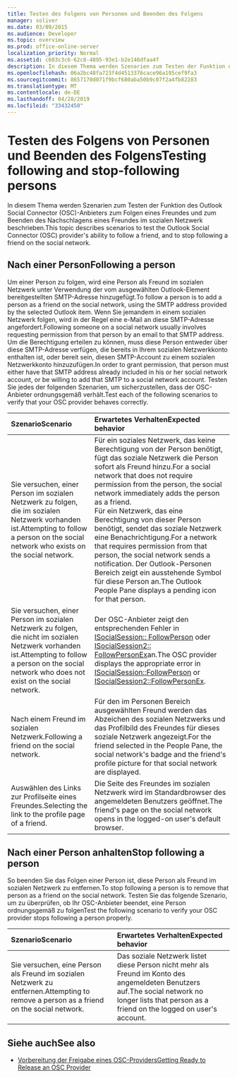 ```yaml
---
title: Testen des Folgens von Personen und Beenden des Folgens
manager: soliver
ms.date: 03/09/2015
ms.audience: Developer
ms.topic: overview
ms.prod: office-online-server
localization_priority: Normal
ms.assetid: c603c3c6-62c8-4895-93e1-b2e146dfaa4f
description: In diesem Thema werden Szenarien zum Testen der Funktion des Outlook Social Connector (OSC)-Anbieters zum Folgen eines Freundes und zum Beenden des Nachschlagens eines Freundes im sozialen Netzwerk beschrieben.
ms.openlocfilehash: 06a2bc48fa723f4d4513376cace96a195cef9fa3
ms.sourcegitcommit: 8657170d071f9bcf680aba50b9c07f2a4fb82283
ms.translationtype: MT
ms.contentlocale: de-DE
ms.lasthandoff: 04/28/2019
ms.locfileid: "33432450"
---
```

# <a name="testing-following-and-stop-following-persons"></a><span data-ttu-id="5af98-103">Testen des Folgens von Personen und Beenden des Folgens</span><span class="sxs-lookup"><span data-stu-id="5af98-103">Testing following and stop-following persons</span></span>

<span data-ttu-id="5af98-104">In diesem Thema werden Szenarien zum Testen der Funktion des Outlook Social Connector (OSC)-Anbieters zum Folgen eines Freundes und zum Beenden des Nachschlagens eines Freundes im sozialen Netzwerk beschrieben.</span><span class="sxs-lookup"><span data-stu-id="5af98-104">This topic describes scenarios to test the Outlook Social Connector (OSC) provider's ability to follow a friend, and to stop following a friend on the social network.</span></span>
  
## <a name="following-a-person"></a><span data-ttu-id="5af98-105">Nach einer Person</span><span class="sxs-lookup"><span data-stu-id="5af98-105">Following a person</span></span>

<span data-ttu-id="5af98-106">Um einer Person zu folgen, wird eine Person als Freund im sozialen Netzwerk unter Verwendung der vom ausgewählten Outlook-Element bereitgestellten SMTP-Adresse hinzugefügt.</span><span class="sxs-lookup"><span data-stu-id="5af98-106">To follow a person is to add a person as a friend on the social network, using the SMTP address provided by the selected Outlook item.</span></span> <span data-ttu-id="5af98-107">Wenn Sie jemandem in einem sozialen Netzwerk folgen, wird in der Regel eine e-Mail an diese SMTP-Adresse angefordert.</span><span class="sxs-lookup"><span data-stu-id="5af98-107">Following someone on a social network usually involves requesting permission from that person by an email to that SMTP address.</span></span> <span data-ttu-id="5af98-108">Um die Berechtigung erteilen zu können, muss diese Person entweder über diese SMTP-Adresse verfügen, die bereits in Ihrem sozialen Netzwerkkonto enthalten ist, oder bereit sein, diesen SMTP-Account zu einem sozialen Netzwerkkonto hinzuzufügen.</span><span class="sxs-lookup"><span data-stu-id="5af98-108">In order to grant permission, that person must either have that SMTP address already included in his or her social network account, or be willing to add that SMTP to a social network account.</span></span> <span data-ttu-id="5af98-109">Testen Sie jedes der folgenden Szenarien, um sicherzustellen, dass der OSC-Anbieter ordnungsgemäß verhält.</span><span class="sxs-lookup"><span data-stu-id="5af98-109">Test each of the following scenarios to verify that your OSC provider behaves correctly.</span></span>
  
|<span data-ttu-id="5af98-110">**Szenario**</span><span class="sxs-lookup"><span data-stu-id="5af98-110">**Scenario**</span></span>|<span data-ttu-id="5af98-111">**Erwartetes Verhalten**</span><span class="sxs-lookup"><span data-stu-id="5af98-111">**Expected behavior**</span></span>|
|:-----|:-----|
|<span data-ttu-id="5af98-112">Sie versuchen, einer Person im sozialen Netzwerk zu folgen, die im sozialen Netzwerk vorhanden ist.</span><span class="sxs-lookup"><span data-stu-id="5af98-112">Attempting to follow a person on the social network who exists on the social network.</span></span>  <br/> |<span data-ttu-id="5af98-113">Für ein soziales Netzwerk, das keine Berechtigung von der Person benötigt, fügt das soziale Netzwerk die Person sofort als Freund hinzu.</span><span class="sxs-lookup"><span data-stu-id="5af98-113">For a social network that does not require permission from the person, the social network immediately adds the person as a friend.</span></span>  <br/> <span data-ttu-id="5af98-114">Für ein Netzwerk, das eine Berechtigung von dieser Person benötigt, sendet das soziale Netzwerk eine Benachrichtigung.</span><span class="sxs-lookup"><span data-stu-id="5af98-114">For a network that requires permission from that person, the social network sends a notification.</span></span> <span data-ttu-id="5af98-115">Der Outlook-Personen Bereich zeigt ein ausstehende Symbol für diese Person an.</span><span class="sxs-lookup"><span data-stu-id="5af98-115">The Outlook People Pane displays a pending icon for that person.</span></span>  <br/> |
|<span data-ttu-id="5af98-116">Sie versuchen, einer Person im sozialen Netzwerk zu folgen, die nicht im sozialen Netzwerk vorhanden ist.</span><span class="sxs-lookup"><span data-stu-id="5af98-116">Attempting to follow a person on the social network who does not exist on the social network.</span></span>  <br/> |<span data-ttu-id="5af98-117">Der OSC-Anbieter zeigt den entsprechenden Fehler in [ISocialSession:: FollowPerson](isocialsession-followperson.md) oder [ISocialSession2:: FollowPersonEx](isocialsession2-followpersonex.md)an.</span><span class="sxs-lookup"><span data-stu-id="5af98-117">The OSC provider displays the appropriate error in [ISocialSession::FollowPerson](isocialsession-followperson.md) or [ISocialSession2::FollowPersonEx](isocialsession2-followpersonex.md).</span></span>  <br/> |
|<span data-ttu-id="5af98-118">Nach einem Freund im sozialen Netzwerk.</span><span class="sxs-lookup"><span data-stu-id="5af98-118">Following a friend on the social network.</span></span>  <br/> |<span data-ttu-id="5af98-119">Für den im Personen Bereich ausgewählten Freund werden das Abzeichen des sozialen Netzwerks und das Profilbild des Freundes für dieses soziale Netzwerk angezeigt.</span><span class="sxs-lookup"><span data-stu-id="5af98-119">For the friend selected in the People Pane, the social network's badge and the friend's profile picture for that social network are displayed.</span></span>  <br/> |
|<span data-ttu-id="5af98-120">Auswählen des Links zur Profilseite eines Freundes.</span><span class="sxs-lookup"><span data-stu-id="5af98-120">Selecting the link to the profile page of a friend.</span></span>  <br/> |<span data-ttu-id="5af98-121">Die Seite des Freundes im sozialen Netzwerk wird im Standardbrowser des angemeldeten Benutzers geöffnet.</span><span class="sxs-lookup"><span data-stu-id="5af98-121">The friend's page on the social network opens in the logged-on user's default browser.</span></span>  <br/> |
   
## <a name="stop-following-a-person"></a><span data-ttu-id="5af98-122">Nach einer Person anhalten</span><span class="sxs-lookup"><span data-stu-id="5af98-122">Stop following a person</span></span>

<span data-ttu-id="5af98-123">So beenden Sie das Folgen einer Person ist, diese Person als Freund im sozialen Netzwerk zu entfernen.</span><span class="sxs-lookup"><span data-stu-id="5af98-123">To stop following a person is to remove that person as a friend on the social network.</span></span> <span data-ttu-id="5af98-124">Testen Sie das folgende Szenario, um zu überprüfen, ob Ihr OSC-Anbieter beendet, eine Person ordnungsgemäß zu folgen</span><span class="sxs-lookup"><span data-stu-id="5af98-124">Test the following scenario to verify your OSC provider stops following a person properly.</span></span>
  
|<span data-ttu-id="5af98-125">**Szenario**</span><span class="sxs-lookup"><span data-stu-id="5af98-125">**Scenario**</span></span>|<span data-ttu-id="5af98-126">**Erwartetes Verhalten**</span><span class="sxs-lookup"><span data-stu-id="5af98-126">**Expected behavior**</span></span>|
|:-----|:-----|
|<span data-ttu-id="5af98-127">Sie versuchen, eine Person als Freund im sozialen Netzwerk zu entfernen.</span><span class="sxs-lookup"><span data-stu-id="5af98-127">Attempting to remove a person as a friend on the social network.</span></span>  <br/> |<span data-ttu-id="5af98-128">Das soziale Netzwerk listet diese Person nicht mehr als Freund im Konto des angemeldeten Benutzers auf.</span><span class="sxs-lookup"><span data-stu-id="5af98-128">The social network no longer lists that person as a friend on the logged on user's account.</span></span>  <br/> |
   
## <a name="see-also"></a><span data-ttu-id="5af98-129">Siehe auch</span><span class="sxs-lookup"><span data-stu-id="5af98-129">See also</span></span>

- [<span data-ttu-id="5af98-130">Vorbereitung der Freigabe eines OSC-Providers</span><span class="sxs-lookup"><span data-stu-id="5af98-130">Getting Ready to Release an OSC Provider</span></span>](getting-ready-to-release-an-osc-provider.md)

